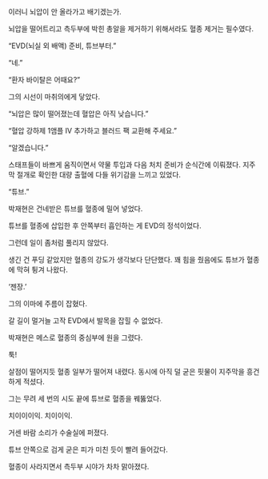이러니 뇌압이 안 올라가고 배기겠는가.

뇌압을 떨어트리고 측두부에 박힌 총알을 제거하기 위해서라도 혈종 제거는 필수였다.

“EVD(뇌실 외 배액) 준비, 튜브부터.”

“네.”

“환자 바이탈은 어때요?”

그의 시선이 마취의에게 닿았다.

“뇌압은 많이 떨어졌는데 혈압은 아직 낮습니다.”

“혈압 강하제 1앰플 IV 추가하고 블러드 팩 교환해 주세요.”

“알겠습니다.”

스태프들이 바쁘게 움직이면서 약물 투입과 다음 처치 준비가 순식간에 이뤄졌다. 지주막 절개로 확인한 대량 출혈에 다들 위기감을 느끼고 있었다.

“튜브.”

박재현은 건네받은 튜브를 혈종에 밀어 넣었다.

튜브를 혈종에 삽입한 후 안쪽부터 흡인하는 게 EVD의 정석이었다.

그런데 일이 좀처럼 풀리지 않았다.

생긴 건 푸딩 같았지만 혈종의 강도가 생각보다 단단했다. 꽤 힘을 줬음에도 튜브가 혈종에 막혀 튕겨 나왔다.

‘젠장.’

그의 이마에 주름이 잡혔다.

갈 길이 멀거늘 고작 EVD에서 발목을 잡힐 수 없었다.

박재현은 메스로 혈종의 중심부에 원을 그렸다.

툭!

살점이 떨어지듯 혈종 일부가 떨어져 내렸다. 동시에 아직 덜 굳은 핏물이 지주막을 흥건하게 적셨다.

그는 무려 세 번의 시도 끝에 튜브로 혈종을 꿰뚫었다.

치이이이익. 치이이익.

거센 바람 소리가 수술실에 퍼졌다.

튜브 안쪽으로 검게 굳은 피가 미친 듯이 빨려 들어갔다.

혈종이 사라지면서 측두부 시야가 차차 맑아졌다.